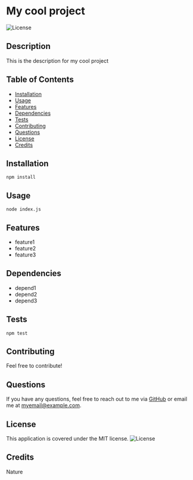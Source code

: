 # My cool project

![License](https://img.shields.io/badge/License-MIT-blue.svg)

## Description
This is the description for my cool project

## Table of Contents
- [Installation](#installation)
- [Usage](#usage)
- [Features](#features)
- [Dependencies](#dependencies)
- [Tests](#tests)
- [Contributing](#contributing)
- [Questions](#questions)
- [License](#license)
- [Credits](#credits)

## Installation
```
npm install
```

## Usage
```
node index.js
```

## Features
- feature1
- feature2
- feature3

## Dependencies
- depend1
- depend2
- depend3

## Tests
```
npm test
```

## Contributing
Feel free to contribute!

## Questions
If you have any questions, feel free to reach out to me via [GitHub](https://github.com/pmadriaan) or email me at myemail@example.com.

## License
This application is covered under the MIT license. ![License](https://img.shields.io/badge/License-MIT-blue.svg)

## Credits
Nature
